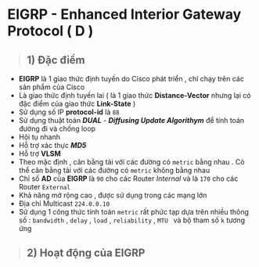 # EIGRP - Enhanced Interior Gateway Protocol ( D )
> ## **1) Đặc điểm**
- **EIGRP** là 1 giao thức định tuyến do Cisco phát triển , chỉ chạy trên các sản phẩm của Cisco
- Là giao thức định tuyến lai ( là 1 giao thức **Distance-Vector** nhưng lại có đặc điểm của giao thức **Link-State** )
- Sử dụng số IP **protocol-id** là `88`
- Sử dụng thuật toán ***DUAL*** - ***Diffusing Update Algorithym*** để tính toán đường đi và chống loop
- Hội tụ nhanh
- Hỗ trợ xác thực ***MD5***
- Hỗ trợ **VLSM**
- Theo mặc định , cân bằng tải với các đường có `metric` bằng nhau . Có thể cân bằng tải với các đường có `metric` không bằng nhau
- Chỉ số **AD** của **EIGRP** là `90` cho các Router *Internal* và là `170` cho các Router `External`
- Khả năng mở rộng cao , được sử dụng trong các mạng lớn
- Địa chỉ Multicast `224.0.0.10`
- Sử dụng 1 công thức tính toán `metric` rất phức tạp dựa trên nhiều thông số : `bandwidth` , `delay` , `load` , `reliability` , `MTU ` và bộ tham số `k` tương ứng
> ## **2) Hoạt động của EIGRP**